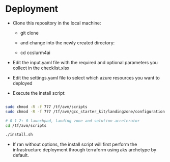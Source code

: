 # Deployment

- Clone this repository in the local machine:

  - git clone 

  - and change into the newly created directory:

  - cd ccslurm4ai

- Edit the input.yaml file with the required and optional parameters you collect in the checklist.xlsx 
- Edit the settings.yaml file to select which azure resources you want to deployed 

- Execute the install script:

```bash

sudo chmod -R -f 777 /tf/avm/scripts
sudo chmod -R -f 777 /tf/avm/gcc_starter_kit/landingzone/configuration

# 0-1-2: 0-launchpad, landing zone and solution accelerator
cd /tf/avm/scripts

./install.sh
```

  - If ran without options, the install script will first perform the infrastructure deployment through terraform using aks archetype by default.



